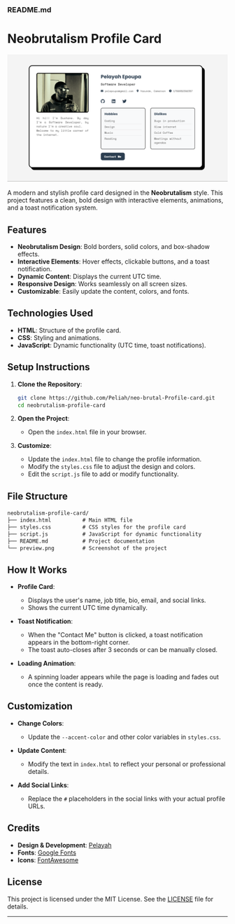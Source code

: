 ### README.md


# Neobrutalism Profile Card
<!-- ![Preview](preview.png) -->
![Preview](previews.png)

A modern and stylish profile card designed in the **Neobrutalism** style. This project features a clean, bold design with interactive elements, animations, and a toast notification system.

## Features

- **Neobrutalism Design**: Bold borders, solid colors, and box-shadow effects.
- **Interactive Elements**: Hover effects, clickable buttons, and a toast notification.
- **Dynamic Content**: Displays the current UTC time.
- **Responsive Design**: Works seamlessly on all screen sizes.
- **Customizable**: Easily update the content, colors, and fonts.

## Technologies Used

- **HTML**: Structure of the profile card.
- **CSS**: Styling and animations.
- **JavaScript**: Dynamic functionality (UTC time, toast notifications).

## Setup Instructions

1. **Clone the Repository**:
   ```bash
   git clone https://github.com/Peliah/neo-brutal-Profile-card.git
   cd neobrutalism-profile-card
   ```

2. **Open the Project**:
   - Open the `index.html` file in your browser.

3. **Customize**:
   - Update the `index.html` file to change the profile information.
   - Modify the `styles.css` file to adjust the design and colors.
   - Edit the `script.js` file to add or modify functionality.

## File Structure

```
neobrutalism-profile-card/
├── index.html          # Main HTML file
├── styles.css          # CSS styles for the profile card
├── script.js           # JavaScript for dynamic functionality
├── README.md           # Project documentation
└── preview.png         # Screenshot of the project
```

## How It Works

- **Profile Card**:
  - Displays the user's name, job title, bio, email, and social links.
  - Shows the current UTC time dynamically.

- **Toast Notification**:
  - When the "Contact Me" button is clicked, a toast notification appears in the bottom-right corner.
  - The toast auto-closes after 3 seconds or can be manually closed.

- **Loading Animation**:
  - A spinning loader appears while the page is loading and fades out once the content is ready.

## Customization

- **Change Colors**:
  - Update the `--accent-color` and other color variables in `styles.css`.

- **Update Content**:
  - Modify the text in `index.html` to reflect your personal or professional details.

- **Add Social Links**:
  - Replace the `#` placeholders in the social links with your actual profile URLs.

## Credits

- **Design & Development**: [Pelayah](https://github.com/Peliah)
- **Fonts**: [Google Fonts](https://fonts.google.com/)
- **Icons**: [FontAwesome](https://fontawesome.com/)

## License

This project is licensed under the MIT License. See the [LICENSE](LICENSE) file for details.

---
